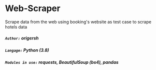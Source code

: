 # Web-Scraper
Scrape data from the web using booking's website as test case to scrape hotels data
##### `Author:` origersh
##### `Langage:` Python (3.8)
##### `Modules in use:` requests, BeautifulSoup (bs4), pandas

